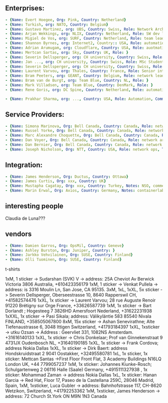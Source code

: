 ## Enterprises:

```yaml
- {Name: Evert Hoegee, Org: Pink, Country: Netherland}
- {Name: Turkish, org: NATO, Country: Belgium}
- {Name: Gustavo Martinez, org: UBS, Country: Swiss, Role: Network Arch & Engineering, Tel: +41442362419}
- {Name: Arjan Wekkings, org: NLIX, Country: Netherland, Role: SW dev lead}
- {Name: Migiel de Vos, org: SURF, Country: Netherland, Role: team lead}
- {Name: Shannon Byrnes, org: Internet2, Country:: USA, Role: automation}
- {Name: Adrian Arumugam, org: Cloudflare, Country: USA, Role: auotmation}
- {Name: Mertcan Sartas, org: Sky, Country: UK, Role: }
- {Name: Severin Dellsperger, org: CH university, Country: Swiss, Role: MSc Student}
- {Name: Jan ..., org: CH university, Country: Swiss, Role: MSc Student}
- {Name: Severin Dellsperger, org: CH university, Country: Swiss, Role: MSc Student}
- {Name: Laurent Varvou, org: Thales, Country: France, Role: Senior integrator}
- {Name: Bram Peeters, org: GEANT, Country: Belgium, Role: network lead}
- {Name: Bram van de Burgt, org: Team Blue, Country: NL, Role: }
- {Name: Mark Villadsen, org: Team Blue, Country: DenMark, Role: }
- {Name: Rene Goris, org: DC Spine, Country: Netherland, Role: automation}

- {Name: Prakhar Sharma, org: ..., Country: USA, Role: Automation, Comment: met in NANAG92 New York Enterprise -> using M4}
```

## Service Providers:

```yaml
- {Name: Simona Marinova, Org: Bell Canada, Country: Canada, Role: network architecture}
- {Name: Russel Yorke, Org: Bell Canada, Country: Canada, Role: network architecture}
- {Name: Marc Alexandre Choquette, Org: Bell Canada, Country: Canada, Role: network architecture}
- {Name: Dan Voyer, Org: Bell Canada, Country: Canada, Role: network architecture}
- {Name: Dan Bernier, Org: Bell Canada, Country: Canada, Role: network architecture}
- {Name: Joseph Nicholson, Org: NTT, Country: USA, Role: network ops, Tel: +12142447863, "Mail": joseph@ntt.net}
```

## Integration:

```yaml
- {Name: James Henderson, Org: Ductus, Country: Ottawa}
- {Name: James Curtis, Org: xxx, Country: UK}
- {Name: Mustapha Cagatay, Org: xxx, Country: Turkey, Notes: NSO, comments on ansible collections}
- {Name: Marin Erwal, Org: Axios, Country: Germany, Notes: containerlab questions, cisco shop}
```

## interesting people

Claudia de Luna???

## vendors

```yaml
- {Name: Damien Garros, Org: OpsMil, Country: Geneve}
- {Name: Ashley Burston, Org: Juniper, Country: }
- {Name: Jarkko Vehvilainen, Org: SUSE, Country: Finland}
- {Name: Olli Tuominen, Org: SUSE, Country: Finland}
```


t-shirts

1xM, 1 sticker -> Sudarshan (SVK) V -> address: 25A Cheviot Av Berwick Victoria 3806 Australia, +610423356179
1xM, 1 sticker -> Venkat Pullela -> address: is 3316 Moulin Ln, San Jose, CA 95135.
3xM, 1xL, 1xXL, 5x sticker -> Severin Dellsperger, Oberseestrasse 10, 8640 Rapperswil CH, +41582574476
1xXL, 1x sticker -> Laurent Varvou; 28 rue Auguste Renoir 91220 Brétigny sur Orge France, +33626587739
1xM, 1x sticker -> Bart Dorlandt ; Hogesteeg 7 3826HD Amersfoort Nederland, +31622231938
1xXXL, 1x sticker -> Pasi Sikala; address: Välikyläntie 583 85540 Nivala FINLAND, +358505067800
8xM, 15x sticker -> Ashan Senevirathne; Alte Tiefenaustrasse 6, 3048 Ittigen Switzerland, +41793184397
1xXL, 1xsticker -> utku Ozsan -> Address : Geervliet 331, 1082NS Amsterdam. +31616140133
1xXL, 1x sticker -> Chris Donkelaar; Prof van Ginnekenstraat 9 4731JX Oudenbosch NL, +31640190185
1xXL, 1x sticker -> Frank Cordova; address Nokia Dallas
1xXL, 1x sticker -> Dirk Baert: address Hondskruidstraat 2 9041 Oostakker, +32495580781
1xL, 1x sticker, 1x sticker: Mettcan Santas ->First Floor Front Flat, 3 Academy Buildings N16LQ London UK, +44 7799057237
1xM, 1x sticker: Johannes Kiunke-Rosch; Schulgartenweg 2 06116 Halle (Saale) Germany, +4915111327938
<SIZE>, 1x sticker: Mohammad Zaman -> address Nokia Dallas
1xL, 1x sticker: Hanan Garcia -> Red Hat, Floor 17, Paseo de la Castellana 259C, 28046 Madrid, Spain, <TEL>
1xM, 1xsticker, Luca Gubler -> address: Bahnhofstrasse 117, CH-8620 Wetzikon, Switzerland, +41792253362
1xM, 1xsticker, James Henderson -> address: 72 Church St.York ON M9N 1N3 Canada